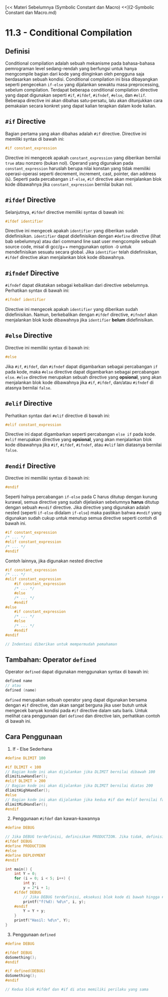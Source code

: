 [<< Materi Sebelumnya (Symbolic Constant dan Macro) <<](2-Symbolic Constant dan Macro.md)

# 11.3 - Conditional Compilation

## Definisi

Conditional compilation adalah sebuah mekanisme pada bahasa-bahasa pemrograman level sedang-rendah yang berfungsi untuk hanya mengcompile bagian dari kode yang diinginkan oleh pengguna saja berdasarkan sebuah kondisi. Conditional compilation ini bisa dibayangkan seperti pengecekan `if-else` yang dijalankan sewaktu masa preprocessing, sebelum compilation. Terdapat beberapa conditional compilation directive yang dapat digunakan seperti `#if`, `#ifdef`, `#ifndef`, `#else`, dan `#elif`. Beberapa directive ini akan dibahas satu-persatu, lalu akan ditunjukkan cara pemakaian secara konkret yang dapat kalian terapkan dalam kode kalian.

## `#if` Directive

Bagian pertama yang akan dibahas adalah `#if` directive. Directive ini memiliki syntax di bawah ini:

```c
#if constant_expression
```

Directive ini mengecek apakah `constant_expression` yang diberikan bernilai `true` atau nonzero (bukan nol). Operand yang digunakan pada `constant_expression` haruslah berupa nilai konstan yang tidak memiliki operasi-operasi seperti decrement, increment, cast, pointer, dan address (`&`). Seperti pada percabangan `if-else`, `#if` directive akan menjalankan blok kode dibawahnya jika `constant_expression` bernilai bukan nol.

## `#ifdef` Directive

Selanjutnya, `#ifdef` directive memiliki syntax di bawah ini:

```c
#ifdef identifier
```

Directive ini mengecek apakah `identifier` yang diberikan sudah didefinisikan. `identifier` dapat didefinisikan dengan `#define` directive (lihat bab sebelumnya) atau dari command line saat user mengcompile sebuah source code, misal di gcc/g++ menggunakan option `-D` untuk mendefinisikan sesuatu secara global. Jika `identifier` telah didefinisikan, `#ifdef` directive akan menjalankan blok kode dibawahnya.

## `#ifndef` Directive

`#ifndef` dapat dikatakan sebagai kebalikan dari directive sebelumnya. Perhatikan syntax di bawah ini:

```c
#ifndef identifier
```

Directive ini mengecek apakah `identifier` yang diberikan sudah didefinisikan. Namun, berkebalikan dengan `#ifdef` directive, `#ifndef` akan menjalankan blok kode dibawahnya jika `identifier` **belum** didefinisikan.

## `#else` Directive

Directive ini memiliki syntax di bawah ini:

```c
#else
```

Jika `#if`, `#ifdef`, dan `#ifndef` dapat digambarkan sebagai percabangan `if` pada kode, maka `#else` directive dapat digambarkan sebagai percabangan `else`. `#else` directive merupakan sebuah directive yang **opsional**, yang akan menjalankan blok kode dibawahnya jika `#if`, `#ifdef`, dan/atau `#ifndef` di atasnya bernilai `false`.

## `#elif` Directive

Perhatikan syntax dari `#elif` directive di bawah ini:

```c
#elif constant_expression
```

Directive ini dapat digambarkan seperti percabangan `else if` pada kode. `#elif` merupakan directive yang **opsional**, yang akan menjalankan blok kode dibawahnya jika `#if`, `#ifdef`, `#ifndef`, atau `#elif` lain diatasnya bernilai `false`.

## `#endif` Directive

Directive ini memiliki syntax di bawah ini:

```c
#endif
```

Seperti halnya percabangan `if-else` pada C harus ditutup dengan kurung kurawal, semua directive yang sudah dijelaskan sebelumnya **harus** ditutup dengan sebuah `#endif` directive. Jika directive yang digunakan adalah nested (seperti `if-else` didalam `if-else`) maka pastikan bahwa `#endif` yang digunakan sudah cukup untuk menutup semua directive seperti contoh di bawah ini.

```c
#if constant_expression
/* ... */
#elif constant_expression
/* ... */
#endif
```

Contoh lainnya, jika digunakan nested directive

```c
#if constant_expression
/* ... */
#elif constant_expression
    #if constant_expression
    /* ... */
    #else
    /* ... */
    #endif
#else
    #if constant_expression
    /* ... */
    #else
    /* ... */
    #endif
#endif

// Indentasi diberikan untuk mempermudah pemahaman
```

## Tambahan: Operator `defined`

Operator `defined` dapat digunakan menggunakan syntax di bawah ini:

```c
defined name
// atau
defined (name)
```

`defined` merupakan sebuah operator yang dapat digunakan bersama dengan `#if` directive, dan akan sangat berguna jika user butuh untuk mengecek banyak kondisi pada `#if` directive dalam satu baris. Untuk melihat cara penggunaan dari `defined` dan directive lain, perhatikan contoh di bawah ini.

## Cara Penggunaan

1. If - Else Sederhana

```c
#define DLIMIT 100

#if DLIMIT < 100
// Bagian kode ini akan dijalankan jika DLIMIT bernilai dibawah 100
dlimitLowHandler();
#elif DLIMIT > 200
// Bagian kode ini akan dijalankan jika DLIMIT bernilai diatas 200
dlimitHighHandler();
#else
// Bagian kode ini akan dijalankan jika kedua #if dan #elif bernilai false
dlimitMidHandler();
#endif
```

2. Penggunaan `#ifdef` dan kawan-kawannya

```c
#define DEBUG

// Jika DEBUG terdefinisi, definisikan PRODUCTION. Jika tidak, definisikan DEPLOYMENT
#ifdef DEBUG
#define PRODUCTION
#else
#define DEPLOYMENT
#endif

int main() {
    int Y = 0;
    for (i = 0; i < 5; i++) {
        int y;
        y = 2*i + 1;
    #ifdef DEBUG
        // Jika DEBUG terdefinisi, eksekusi blok kode di bawah hingga #endif berikutnya
        printf("f(%d): %d\n", i, y);
    #endif
        Y = Y + y;
    }
    printf("Hasil: %d\n", Y);
}
```

3. Penggunaan `defined`

```c
#define DEBUG

#ifdef DEBUG
doSomething();
#endif

#if defined(DEBUG)
doSomething();
#endif

// Kedua blok #ifdef dan #if di atas memiliki perilaku yang sama
```
